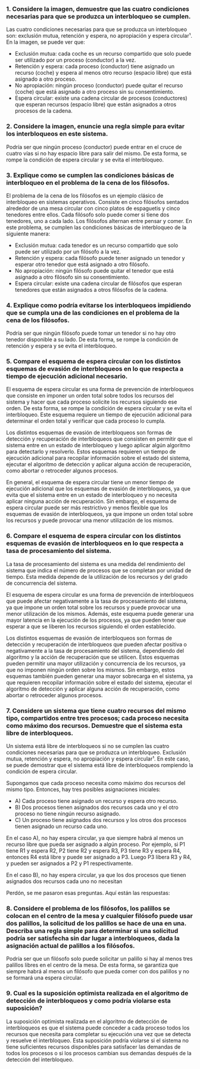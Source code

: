 ### 1. Considere la imagen, demuestre que las cuatro condiciones necesarias para que se produzca un interbloqueo se cumplen.

Las cuatro condiciones necesarias para que se produzca un interbloqueo son: exclusión mutua, retención y espera, no apropiación y espera circular¹. En la imagen, se puede ver que:

- Exclusión mutua: cada coche es un recurso compartido que solo puede ser utilizado por un proceso (conductor) a la vez.
- Retención y espera: cada proceso (conductor) tiene asignado un recurso (coche) y espera al menos otro recurso (espacio libre) que está asignado a otro proceso.
- No apropiación: ningún proceso (conductor) puede quitar el recurso (coche) que está asignado a otro proceso sin su consentimiento.
- Espera circular: existe una cadena circular de procesos (conductores) que esperan recursos (espacio libre) que están asignados a otros procesos de la cadena.

### 2. Considere la imagen, enuncie una regla simple para evitar los interbloqueos en este sistema.

Podría ser que ningún proceso (conductor) puede entrar en el cruce de cuatro vías si no hay espacio libre para salir del mismo. De esta forma, se rompe la condición de espera circular y se evita el interbloqueo.

### 3. Explique como se cumplen las condiciones básicas de interbloqueo en el problema de la cena de los filósofos.

El problema de la cena de los filósofos es un ejemplo clásico de interbloqueo en sistemas operativos. Consiste en cinco filósofos sentados alrededor de una mesa circular con cinco platos de espaguetis y cinco tenedores entre ellos. Cada filósofo solo puede comer si tiene dos tenedores, uno a cada lado. Los filósofos alternan entre pensar y comer. En este problema, se cumplen las condiciones básicas de interbloqueo de la siguiente manera:

- Exclusión mutua: cada tenedor es un recurso compartido que solo puede ser utilizado por un filósofo a la vez.
- Retención y espera: cada filósofo puede tener asignado un tenedor y esperar otro tenedor que está asignado a otro filósofo.
- No apropiación: ningún filósofo puede quitar el tenedor que está asignado a otro filósofo sin su consentimiento.
- Espera circular: existe una cadena circular de filósofos que esperan tenedores que están asignados a otros filósofos de la cadena.

### 4. Explique como podría evitarse los interbloqueos impidiendo que se cumpla una de las condiciones en el problema de la cena de los filósofos.

Podría ser que ningún filósofo puede tomar un tenedor si no hay otro tenedor disponible a su lado. De esta forma, se rompe la condición de retención y espera y se evita el interbloqueo.

### 5. Compare el esquema de espera circular con los distintos esquemas de evasión de interbloqueos en lo que respecta a tiempo de ejecución adicional necesario.

El esquema de espera circular es una forma de prevención de interbloqueos que consiste en imponer un orden total sobre todos los recursos del sistema y hacer que cada proceso solicite los recursos siguiendo ese orden. De esta forma, se rompe la condición de espera circular y se evita el interbloqueo. Este esquema requiere un tiempo de ejecución adicional para determinar el orden total y verificar que cada proceso lo cumpla.

Los distintos esquemas de evasión de interbloqueos son formas de detección y recuperación de interbloqueos que consisten en permitir que el sistema entre en un estado de interbloqueo y luego aplicar algún algoritmo para detectarlo y resolverlo. Estos esquemas requieren un tiempo de ejecución adicional para recopilar información sobre el estado del sistema, ejecutar el algoritmo de detección y aplicar alguna acción de recuperación, como abortar o retroceder algunos procesos.

En general, el esquema de espera circular tiene un menor tiempo de ejecución adicional que los esquemas de evasión de interbloqueos, ya que evita que el sistema entre en un estado de interbloqueo y no necesita aplicar ninguna acción de recuperación. Sin embargo, el esquema de espera circular puede ser más restrictivo y menos flexible que los esquemas de evasión de interbloqueos, ya que impone un orden total sobre los recursos y puede provocar una menor utilización de los mismos.

### 6. Compare el esquema de espera circular con los distintos esquemas de evasión de interbloqueos en lo que respecta a tasa de procesamiento del sistema.

La tasa de procesamiento del sistema es una medida del rendimiento del sistema que indica el número de procesos que se completan por unidad de tiempo. Esta medida depende de la utilización de los recursos y del grado de concurrencia del sistema.

El esquema de espera circular es una forma de prevención de interbloqueos que puede afectar negativamente a la tasa de procesamiento del sistema, ya que impone un orden total sobre los recursos y puede provocar una menor utilización de los mismos. Además, este esquema puede generar una mayor latencia en la ejecución de los procesos, ya que pueden tener que esperar a que se liberen los recursos siguiendo el orden establecido.

Los distintos esquemas de evasión de interbloqueos son formas de detección y recuperación de interbloqueos que pueden afectar positiva o negativamente a la tasa de procesamiento del sistema, dependiendo del algoritmo y la acción de recuperación que se utilicen. Estos esquemas pueden permitir una mayor utilización y concurrencia de los recursos, ya que no imponen ningún orden sobre los mismos. Sin embargo, estos esquemas también pueden generar una mayor sobrecarga en el sistema, ya que requieren recopilar información sobre el estado del sistema, ejecutar el algoritmo de detección y aplicar alguna acción de recuperación, como abortar o retroceder algunos procesos.


### 7. Considere un sistema que tiene cuatro recursos del mismo tipo, compartidos entre tres procesos; cada proceso necesita como máximo dos recursos. Demuestre que el sistema esta libre de interbloqueos.

Un sistema está libre de interbloqueos si no se cumplen las cuatro condiciones necesarias para que se produzca un interbloqueo.
Exclusión mutua, retención y espera, no apropiación y espera circular¹. En este caso, se puede demostrar que el sistema está libre de interbloqueos rompiendo la condición
de espera circular.

Supongamos que cada proceso necesita como máximo dos recursos del mismo tipo. Entonces, hay tres posibles asignaciones iniciales:

- A) Cada proceso tiene asignado un recurso y espera otro recurso.
- B) Dos procesos tienen asignados dos recursos cada uno y el otro proceso no tiene ningún recurso asignado.
- C) Un proceso tiene asignados dos recursos y los otros dos procesos tienen asignado un recurso cada uno.

En el caso A), no hay espera circular, ya que siempre habrá al menos un recurso libre que pueda ser asignado a algún proceso. Por ejemplo, si P1 tiene R1 y espera R2, P2 tiene R2 y espera R3, P3 tiene R3 y espera R4, entonces R4 está libre y puede ser asignado a P3. Luego P3 libera R3 y R4, y pueden ser asignados a P2 y P1 respectivamente.

En el caso B), no hay espera circular, ya que los dos procesos que tienen asignados dos recursos cada uno no necesitan

Perdón, se me pasaron esas preguntas. Aquí están las respuestas:

### 8. Considere el problema de los filósofos, los palillos se colocan en el centro de la mesa y cualquier filósofo puede usar dos palillos, la solicitud de los palillos se hace de una en una. Describa una regla simple para determinar si una solicitud podría ser satisfecha sin dar lugar a interbloqueos, dada la asignación actual de palillos a los filósofos.

Podría ser que un filósofo solo puede solicitar un palillo si hay al menos tres palillos libres en el centro de la mesa. De esta forma, se garantiza que siempre habrá al menos un filósofo que pueda comer con dos palillos y no se formará una espera circular.

### 9. Cual es la suposición optimista realizada en el algoritmo de detección de interbloqueos y como podría violarse esta suposición?

La suposición optimista realizada en el algoritmo de detección de interbloqueos es que el sistema puede conceder a cada proceso todos los recursos que necesita para completar su ejecución una vez que se detecta y resuelve el interbloqueo. Esta suposición podría violarse si el sistema no tiene suficientes recursos disponibles para satisfacer las demandas de todos los procesos o si los procesos cambian sus demandas después de la detección del interbloqueo.